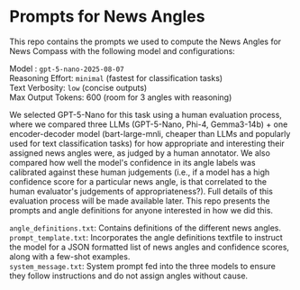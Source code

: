 # Prompts for News Angles
This repo contains the prompts we used to compute the News Angles for News Compass with the following model and configurations:

Model : ``gpt-5-nano-2025-08-07``   
Reasoning Effort: ``minimal``  (fastest for classification tasks)  
Text Verbosity: ``low``  (concise outputs)  
Max Output Tokens: 600  (room for 3 angles with reasoning)  

We selected GPT-5-Nano for this task using a human evaluation process, where we compared three LLMs (GPT-5-Nano, Phi-4, Gemma3-14b) + one encoder-decoder model (bart-large-mnli, cheaper than LLMs and popularly used for text classification tasks) for how appropriate and interesting their assigned news angles were, as judged by a human annotator. We also compared how well the model's confidence in its angle labels was calibrated against these human judgements (i.e., if a model has a high confidence score for a particular news angle, is that correlated to the human evaluator's judgements of appropriateness?). Full details of this evaluation process will be made available later. This repo presents the prompts and angle definitions for anyone interested in how we did this. 

``angle_definitions.txt``: Contains definitions of the different news angles.  
``prompt_template.txt``: Incorporates the angle definitions textfile to instruct the model for a JSON formatted list of news angles and confidence scores, along with a few-shot examples.  
``system_message.txt``: System prompt fed into the three models to ensure they follow instructions and do not assign angles without cause.   
